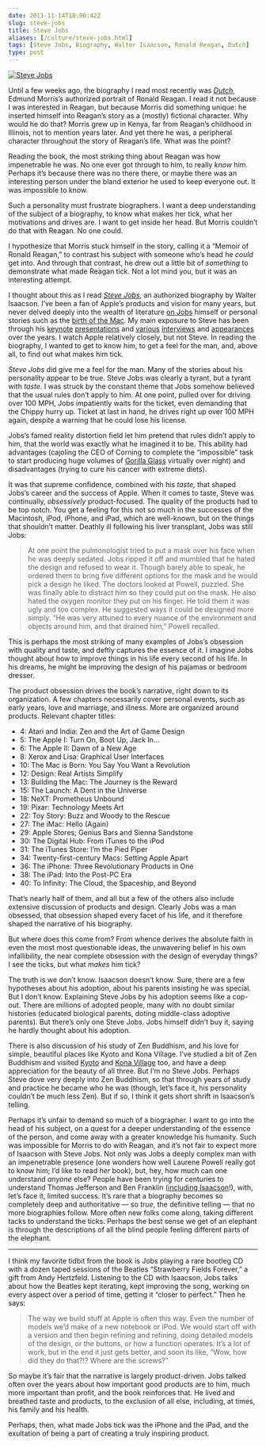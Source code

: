 ```yaml
--- 
date: 2011-11-14T18:06:42Z
slug: steve-jobs
title: Steve Jobs
aliases: [/culture/steve-jobs.html]
tags: [Steve Jobs, Biography, Walter Isaacson, Ronald Reagan, Dutch]
type: post
---
```


<a href="https://www.amazon.com/gp/product/1451648537/justatheory-20">
  <img src="https://cdn.macrumors.com/article-new/2011/08/steve_jobs_book_cover.jpg"
     title="“Steve Jobs” by Walter Isaacson"
       alt="Steve Jobs"
  />
</a>

Until a few weeks ago, the biography I read most recently was [*Dutch*], Edmund
Morris’s authorized portrait of Ronald Reagan. I read it not because I was
interested in Reagan, but because Morris did something unique: he inserted
himself into Reagan’s story as a (mostly) fictional character. Why would he do
that? Morris grew up in Kenya, far from Reagan’s childhood in Illinois, not to
mention years later. And yet there he was, a peripheral character throughout the
story of Reagan’s life. What was the point?

Reading the book, the most striking thing about Reagan was how impenetrable he
was. No one ever got through to him, to really *know* him. Perhaps it’s because
there was no there there, or maybe there was an interesting person under the
bland exterior he used to keep everyone out. It was impossible to know.

Such a personality must frustrate biographers. I want a deep understanding of
the subject of a biography, to know what makes her tick, what her motivations
and drives are. I want to get inside her head. But Morris couldn’t do that with
Reagan. No one could.

I hypothesize that Morris stuck himself in the story, calling it a “Memoir of
Ronald Reagan,” to contrast his subject with someone who’s head he *could* get
into. And through that contrast, he drew out a little bit of *something* to
demonstrate what made Reagan tick. Not a lot mind you, but it was an interesting
attempt.

I thought about this as I read [*Steve Jobs*], an authorized biography by Walter
Isaacson. I’ve been a fan of Apple’s products and vision for many years, but
never delved deeply into the wealth of literature [on Jobs] himself or personal
stories such as the [birth of the Mac]. My main exposure to Steve has been
through his [keynote][] [presentations] and [various][] [interviews] and
[appearances] over the years. I watch Apple relatively closely, but not Steve.
In reading the biography, I wanted to get to know him, to get a feel for the
man, and, above all, to find out what makes him tick.

*Steve Jobs* did give me a feel for the man. Many of the stories about his
personality appear to be true. Steve Jobs was clearly a tyrant, but a tyrant
with *taste*. I was struck by the constant theme that Jobs somehow believed that
the usual rules don’t apply to him. At one point, pulled over for driving over
100 MPH, Jobs impatiently waits for the ticket, even demanding that the Chippy
hurry up. Ticket at last in hand, he drives right up over 100 MPH again, despite
a warning that he could lose his license.

Jobs’s famed reality distortion field let him pretend that rules didn’t apply to
him, that the world was exactly what he imagined it to be. This ability had
advantages (cajoling the CEO of Corning to complete the “impossible” task to
start producing huge volumes of [Gorilla Glass] virtually over night) and
disadvantages (trying to cure his cancer with extreme diets).

It was that supreme confidence, combined with his *taste,* that shaped Jobs’s
career and the success of Apple. When it comes to taste, Steve was continually,
*obsessively* product-focused. The quality of the products had to be top notch.
You get a feeling for this not so much in the successes of the Macintosh, iPod,
iPhone, and iPad, which are well-known, but on the things that shouldn’t matter.
Deathly ill following his liver transplant, Jobs was still Jobs:

> At one point the pulmonologist tried to put a mask over his face when he was
> deeply sedated. Jobs ripped it off and mumbled that he hated the design and
> refused to wear it. Though barely able to speak, he ordered them to bring five
> different options for the mask and he would pick a design he liked. The
> doctors looked at Powell, puzzled. She was finally able to distract him so
> they could put on the mask. He also hated the oxygen monitor they put on his
> finger. He told them it was ugly and too complex. He suggested ways it could
> be designed more simply. “He was very attuned to every nuance of the
> environment and objects around him, and that drained him,” Powell recalled.

This is perhaps the most striking of many examples of Jobs’s obsession with
quality and taste, and deftly captures the essence of it. I imagine Jobs thought
about how to improve things in his life every second of his life. In his dreams,
he might be improving the design of his pajamas or bedroom dresser.

The product obsession drives the book’s narrative, right down to its
organization. A few chapters necessarily cover personal events, such as early
years, love and marriage, and illness. More are organized around products.
Relevant chapter titles:

-   4: Atari and India: Zen and the Art of Game Design
-   5: The Apple I: Turn On, Boot Up, Jack In…
-   6: The Apple II: Dawn of a New Age
-   8: Xerox and Lisa: Graphical User Interfaces
-   10: The Mac is Born: You Say You Want a Revolution
-   12: Design: Real Artists Simplify
-   13: Building the Mac: The Journey is the Reward
-   15: The Launch: A Dent in the Universe
-   18: NeXT: Prometheus Unbound
-   19: Pixar: Technology Meets Art
-   22: Toy Story: Buzz and Woody to the Rescue
-   27: The iMac: Hello (Again)
-   29: Apple Stores; Genius Bars and Sienna Sandstone
-   30: The Digital Hub: From iTunes to the iPod
-   31: The iTunes Store: I’m the Pied Piper
-   34: Twenty-first-century Macs: Setting Apple Apart
-   36: The iPhone: Three Revolutionary Products in One
-   38: The iPad: Into the Post-PC Era
-   40: To Infinity: The Cloud, the Spaceship, and Beyond

That’s nearly half of them, and all but a few of the others also include
extensive discussion of products and design. Clearly Jobs was a man obsessed,
that obsession shaped every facet of his life, and it therefore shaped the
narrative of his biography.

But where does this come from? From whence derives the absolute faith in even
the most most questionable ideas, the unwavering belief in his own
infallibility, the near complete obsession with the design of everyday things? I
see the ticks, but what *makes* him tick?

The truth is we don’t know. Isaacson doesn’t know. Sure, there are a few
hypotheses about his adoption, about his parents insisting he was special. But I
don’t know. Explaining Steve Jobs by his adoption seems like a cop-out. There
are millions of adopted people, many with no doubt similar histories (educated
biological parents, doting middle-class adoptive parents). But there’s only one
Steve Jobs. Jobs himself didn’t buy it, saying he hardly thought about his
adoption.

There is also discussion of his study of Zen Buddhism, and his love for simple,
beautiful places like Kyoto and Kona Village. I’ve studied a bit of Zen Buddhism
and visited [Kyoto] and [Kona Village] too, and have a deep appreciation for the
beauty of all three. But I’m no Steve Jobs. Perhaps Steve dove very deeply into
Zen Buddhism, so that through years of study and practice he became who he was
(though, let’s face it, his personality couldn’t be much less Zen). But if so, I
think it gets short shrift in Isaacson’s telling.

Perhaps it’s unfair to demand so much of a biographer. I want to go into the
head of his subject, on a quest for a deeper understanding of the essence of the
person, and come away with a greater knowledge his humanity. Such was impossible
for Morris to do with Reagan, and it’s not fair to expect more of Isaacson with
Steve Jobs. Not only was Jobs a deeply complex man with an impenetrable presence
(one wonders how well Laurene Powell really got to know him; I’d like to read
*her* book), but, hey, how much can one understand *anyone* else? People have
been trying for centuries to understand Thomas Jefferson and Ben Franklin
([including Isaacson]!), with, let’s face it, limited success. It’s rare that a
biography becomes so completely deep and authoritative — so *true*, the
definitive telling — that no more biographies follow. More often new folks come
along, taking different tacks to understand the ticks. Perhaps the best sense we
get of an elephant is through the descriptions of all the blind people feeling
different parts of the elephant.

--------------------------------------------------------------------------------

I think my favorite tidbit from the book is Jobs playing a rare bootleg CD with
a dozen taped sessions of the Beatles “Strawberry Fields Forever,” a gift from
Andy Hertzfeld. Listening to the CD with Isaacson, Jobs talks about how the
Beatles kept iterating, kept improving the song, working on every aspect over a
period of time, getting it “closer to perfect.” Then he says:

> The way we build stuff at Apple is often this way. Even the number of models
> we’d make of a new notebook or iPod. We would start off with a version and
> then begin refining and refining, doing detailed models of the design, or the
> buttons, or how a function operates. It’s a lot of work, but in the end it
> just gets better, and soon its like, “Wow, how did they do that?!? Where are
> the screws?”

So maybe it’s fair that the narrative is largely product-driven. Jobs talked
often over the years about how important good products are to him, much more
important than profit, and the book reinforces that. He lived and breathed taste
and products, to the exclusion of all else, including, at times, his family and
his health.

Perhaps, then, what made Jobs tick was the iPhone and the iPad, and the
exultation of being a part of creating a truly inspiring product.

  [*Steve Jobs*]: https://www.amazon.com/gp/product/1451648537/justatheory-20
  [*Dutch*]: https://www.amazon.com/dp/0375756450/justatheory-20
  [on Jobs]: https://www.amazon.com/dp/0471787841/justatheory-20
  [birth of the Mac]: http://www.folklore.org/
  [keynote]: http://www.youtube.com/watch?v=6uW-E496FXg
  [presentations]: http://www.youtube.com/watch?v=Ndnmtz8-S5I
  [various]: http://www.wired.com/wired/archive/4.02/jobs_pr.html
  [interviews]: http://www.rollingstone.com/news/story/5939600/steve_jobs_the_rolling_stone_interview
  [appearances]: http://www.youtube.com/watch?v=_5Z7eal4uXI
  [Gorilla Glass]: http://www.corninggorillaglass.com/
  [Kyoto]: https://www.flickr.com/photos/theory/sets/72157622980899749/
  [Kona Village]: http://konavillage.com/
  [including Isaacson]: https://www.amazon.com/dp/0684807610/justatheory-20
